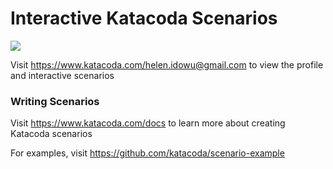 # Interactive Katacoda Scenarios

[![](http://shields.katacoda.com/katacoda/helen.idowu@gmail.com/count.svg)](https://www.katacoda.com/helen.idowu@gmail.com "Get your profile on Katacoda.com")

Visit https://www.katacoda.com/helen.idowu@gmail.com to view the profile and interactive scenarios

### Writing Scenarios
Visit https://www.katacoda.com/docs to learn more about creating Katacoda scenarios

For examples, visit https://github.com/katacoda/scenario-example
